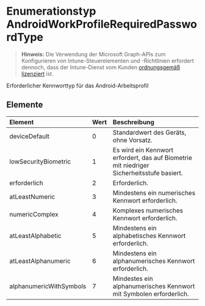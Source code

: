 # <a name="androidworkprofilerequiredpasswordtype-enum-type"></a>Enumerationstyp AndroidWorkProfileRequiredPasswordType

> **Hinweis:** Die Verwendung der Microsoft Graph-APIs zum Konfigurieren von Intune-Steuerelementen und -Richtlinien erfordert dennoch, dass der Intune-Dienst vom Kunden [ordnungsgemäß lizenziert](https://go.microsoft.com/fwlink/?linkid=839381) ist.

Erforderlicher Kennworttyp für das Android-Arbeitsprofil
## <a name="members"></a>Elemente
|Element|Wert|Beschreibung|
|:---|:---|:---|
|deviceDefault|0|Standardwert des Geräts, ohne Vorsatz.|
|lowSecurityBiometric|1|Es wird ein Kennwort erfordert, das auf Biometrie mit niedriger Sicherheitsstufe basiert.|
|erforderlich|2|Erforderlich.|
|atLeastNumeric|3|Mindestens ein numerisches Kennwort erforderlich.|
|numericComplex|4|Komplexes numerisches Kennwort erforderlich.|
|atLeastAlphabetic|5|Mindestens ein alphabetisches Kennwort erforderlich.|
|atLeastAlphanumeric|6|Mindestens ein alphanumerisches Kennwort erforderlich.|
|alphanumericWithSymbols|7|Mindestes ein alphanumerisches Kennwort mit Symbolen erforderlich.|








